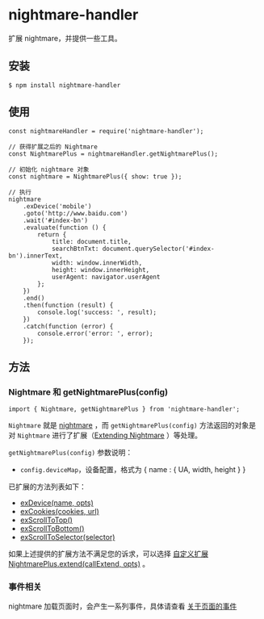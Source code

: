 # nightmare-handler

扩展 nightmare，并提供一些工具。

## 安装

```
$ npm install nightmare-handler
```

## 使用

```
const nightmareHandler = require('nightmare-handler');

// 获得扩展之后的 Nightmare
const NightmarePlus = nightmareHandler.getNightmarePlus();

// 初始化 nightmare 对象
const nightmare = NightmarePlus({ show: true });

// 执行
nightmare
    .exDevice('mobile')
    .goto('http://www.baidu.com')
    .wait('#index-bn')
    .evaluate(function () {
        return {
            title: document.title,
            searchBtnTxt: document.querySelector('#index-bn').innerText,
            width: window.innerWidth,
            height: window.innerHeight,
            userAgent: navigator.userAgent
        };
    })
    .end()
    .then(function (result) {
        console.log('success: ', result);
    })
    .catch(function (error) {
        console.error('error: ', error);
    });
```

## 方法

### Nightmare 和 getNightmarePlus(config)

```
import { Nightmare, getNightmarePlus } from 'nightmare-handler';
```

`Nightmare` 就是 [nightmare](https://www.npmjs.com/package/nightmare) ，而 `getNightmarePlus(config)` 方法返回的对象是对 `Nightmare` 进行了扩展（[Extending Nightmare](https://github.com/segmentio/nightmare#extending-nightmare) ）等处理。


`getNightmarePlus(config)` 参数说明：

- `config.deviceMap`，设备配置，格式为 { name : { UA, width, height } }


已扩展的方法列表如下：

- [exDevice(name, opts)](docs/exDevice.md)
- [exCookies(cookies, url)](docs/exCookies.md)
- [exScrollToTop()](docs/exScrollToTop.md)
- [exScrollToBottom()](docs/exScrollToBottom.md)
- [exScrollToSelector(selector)](docs/exScrollToSelector.md)

如果上述提供的扩展方法不满足您的诉求，可以选择 [自定义扩展 NightmarePlus.extend(callExtend, opts)](docs/extend.md) 。

### 事件相关

nightmare 加载页面时，会产生一系列事件，具体请查看 [关于页面的事件](docs/events.md)